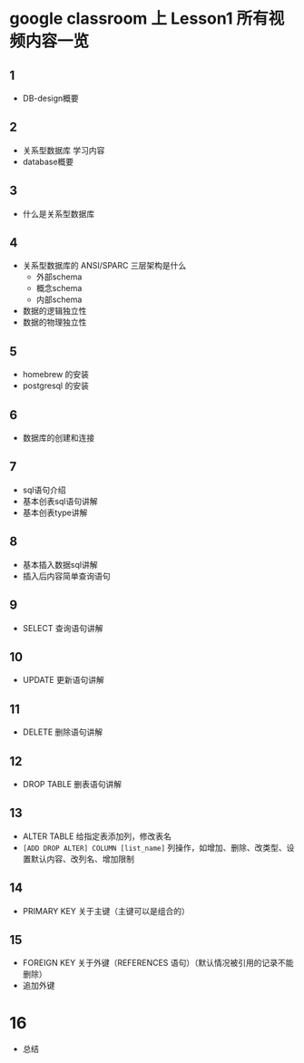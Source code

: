 # google classroom 上 Lesson1 所有视频内容一览

## 1

* DB-design概要

## 2

* 关系型数据库 学习内容
* database概要

## 3

* 什么是关系型数据库

## 4

* 关系型数据库的 ANSI/SPARC 三层架构是什么
  * 外部schema
  * 概念schema
  * 内部schema
* 数据的逻辑独立性
* 数据的物理独立性

## 5

* homebrew 的安装
* postgresql 的安装

## 6

* 数据库的创建和连接

## 7

* sql语句介绍
* 基本创表sql语句讲解
* 基本创表type讲解

## 8

* 基本插入数据sql讲解
* 插入后内容简单查询语句

## 9

* SELECT 查询语句讲解

## 10

* UPDATE 更新语句讲解

## 11

* DELETE 删除语句讲解

## 12

* DROP TABLE 删表语句讲解

## 13

* ALTER TABLE 给指定表添加列，修改表名
* `[ADD DROP ALTER] COLUMN [list_name]` 列操作，如增加、删除、改类型、设置默认内容、改列名、增加限制

## 14

* PRIMARY KEY 关于主键（主键可以是组合的）

## 15

* FOREIGN KEY 关于外键（REFERENCES 语句）（默认情况被引用的记录不能删除）
* 追加外键

# 16

* 总结
